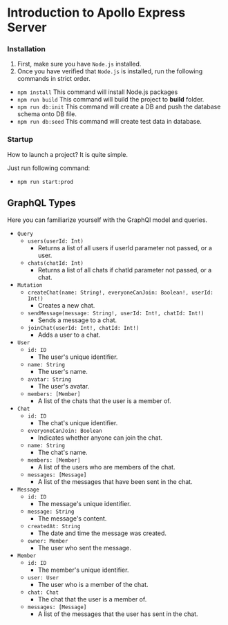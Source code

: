 # Introduction to Apollo Express Server

### Installation

1. First, make sure you have `Node.js` installed.
2. Once you have verified that `Node.js` is installed, run the following commands in strict order.

* `npm install` This command will install Node.js packages
* `npm run build` This command will build the project to <b>build</b> folder.
* `npm run db:init` This command will create a DB and push the database schema onto DB file.
* `npm run db:seed` This command will create test data in database.


### Startup
How to launch a project? It is quite simple.

Just run following command:
* `npm run start:prod`


## GraphQL Types

Here you can familiarize yourself with the GraphQl model and queries.

* `Query`
    * `users(userId: Int)`
        * Returns a list of all users if userId parameter not passed, or a user.
    * `chats(chatId: Int)`
        * Returns a list of all chats if chatId parameter not passed, or a chat.
* `Mutation`
    * `createChat(name: String!, everyoneCanJoin: Boolean!, userId: Int!)`
        * Creates a new chat.
    * `sendMessage(message: String!, userId: Int!, chatId: Int!)`
        * Sends a message to a chat.
    * `joinChat(userId: Int!, chatId: Int!)`
        * Adds a user to a chat.
* `User`
    * `id: ID`
        * The user's unique identifier.
    * `name: String`
        * The user's name.
    * `avatar: String`
        * The user's avatar.
    * `members: [Member]`
        * A list of the chats that the user is a member of.
* `Chat`
    * `id: ID`
        * The chat's unique identifier.
    * `everyoneCanJoin: Boolean`
        * Indicates whether anyone can join the chat.
    * `name: String`
        * The chat's name.
    * `members: [Member]`
        * A list of the users who are members of the chat.
    * `messages: [Message]`
        * A list of the messages that have been sent in the chat.
* `Message`
    * `id: ID`
        * The message's unique identifier.
    * `message: String`
        * The message's content.
    * `createdAt: String`
        * The date and time the message was created.
    * `owner: Member`
        * The user who sent the message.
* `Member`
    * `id: ID`
        * The member's unique identifier.
    * `user: User`
        * The user who is a member of the chat.
    * `chat: Chat`
        * The chat that the user is a member of.
    * `messages: [Message]`
        * A list of the messages that the user has sent in the chat.